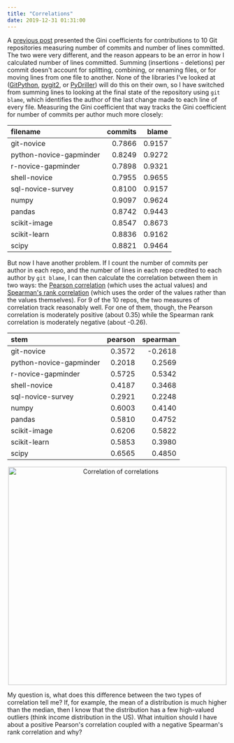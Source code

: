 ```yaml
---
title: "Correlations"
date: 2019-12-31 01:31:00
---
```


A [previous post]({{site.github.url}}/2019/12/23/gini-coefficients.html)
presented the Gini coefficients for contributions to 10 Git repositories
measuring number of commits and number of lines committed.
The two were very different,
and the reason appears to be an error in how I calculated number of lines committed.
Summing (insertions - deletions) per commit doesn't account for splitting, combining, or renaming files,
or for moving lines from one file to another.
None of the libraries I've looked at
([GitPython](https://gitpython.readthedocs.io/),
[pygit2](https://www.pygit2.org/),
or [PyDriller](https://pydriller.readthedocs.io/))
will do this on their own,
so I have switched from summing lines to looking at the final state of the repository using `git blame`,
which identifies the author of the last change made to each line of every file.
Measuring the Gini coefficient that way tracks the Gini coefficient for number of commits per author
much more closely:

| filename | commits | blame |
| :------- | -----------: | ---------: |
| git-novice | 0.7866 | 0.9157 |
| python-novice-gapminder | 0.8249 | 0.9272 |
| r-novice-gapminder | 0.7898 | 0.9321 |
| shell-novice | 0.7955 | 0.9655 |
| sql-novice-survey | 0.8100 | 0.9157 |
| numpy | 0.9097 | 0.9624 |
| pandas | 0.8742 | 0.9443 |
| scikit-image | 0.8547 | 0.8673 |
| scikit-learn | 0.8836 | 0.9162 |
| scipy | 0.8821 | 0.9464 |

But now I have another problem.
If I count the number of commits per author in each repo,
and the number of lines in each repo credited to each author by `git blame`,
I can then calculate the correlation between them in two ways:
the [Pearson correlation](https://en.wikipedia.org/wiki/Pearson_correlation_coefficient)
(which uses the actual values)
and [Spearman's rank correlation](https://en.wikipedia.org/wiki/Spearman%27s_rank_correlation_coefficient)
(which uses the order of the values rather than the values themselves).
For 9 of the 10 repos,
the two measures of correlation track reasonably well.
For one of them,
though,
the Pearson correlation is moderately positive (about 0.35)
while the Spearman rank correlation is moderately negative (about -0.26).

| stem | pearson | spearman |
| :--- | ------: | -------: |
| git-novice | 0.3572 | -0.2618 |
| python-novice-gapminder | 0.2018 | 0.2569 |
| r-novice-gapminder | 0.5725 | 0.5342 |
| shell-novice | 0.4187 | 0.3468 |
| sql-novice-survey | 0.2921 | 0.2248 |
| numpy | 0.6003 | 0.4140 |
| pandas | 0.5810 | 0.4752 |
| scikit-image | 0.6206 | 0.5822 |
| scikit-learn | 0.5853 | 0.3980 |
| scipy | 0.6565 | 0.4850 |

<div align="center">
  <img src="{{site.github.url}}/files/2019/12/correlation.svg" width="500" alt="Correlation of correlations" />
</div>

My question is,
what does this difference between the two types of correlation tell me?
If,
for example,
the mean of a distribution is much higher than the median,
then I know that the distribution has a few high-valued outliers
(think income distribution in the US).
What intuition should I have about a positive Pearson's correlation
coupled with a negative Spearman's rank correlation and why?
